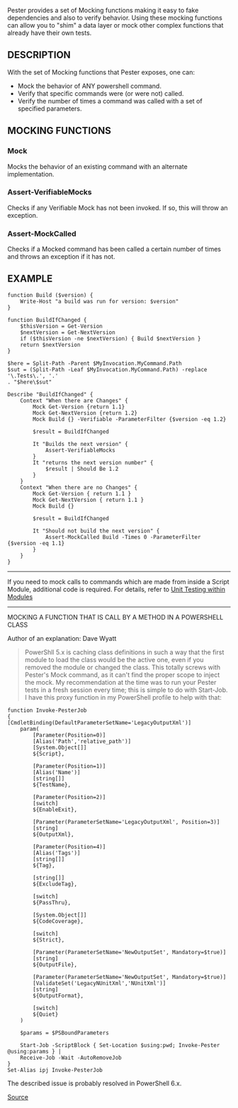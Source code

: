 Pester provides a set of Mocking functions making it easy to fake dependencies 
and also to verify behavior. Using these mocking functions can allow you to 
"shim" a data layer or mock other complex functions that already have their 
own tests.

DESCRIPTION
------------
With the set of Mocking functions that Pester exposes, one can:

* Mock the behavior of ANY powershell command.
* Verify that specific commands were (or were not) called.
* Verify the number of times a command was called with a set of specified parameters.

MOCKING FUNCTIONS
-------------------
### Mock
Mocks the behavior of an existing command with an alternate implementation.

### Assert-VerifiableMocks
Checks if any Verifiable Mock has not been invoked. If so, this will throw an exception.

### Assert-MockCalled
Checks if a Mocked command has been called a certain number of times and throws an exception if it has not.

EXAMPLE
--------

```posh
function Build ($version) {
    Write-Host "a build was run for version: $version"
}

function BuildIfChanged {
	$thisVersion = Get-Version
	$nextVersion = Get-NextVersion
	if ($thisVersion -ne $nextVersion) { Build $nextVersion }
	return $nextVersion
}

$here = Split-Path -Parent $MyInvocation.MyCommand.Path
$sut = (Split-Path -Leaf $MyInvocation.MyCommand.Path) -replace '\.Tests\.', '.'
. "$here\$sut"

Describe "BuildIfChanged" {
    Context "When there are Changes" {
    	Mock Get-Version {return 1.1}
    	Mock Get-NextVersion {return 1.2}
    	Mock Build {} -Verifiable -ParameterFilter {$version -eq 1.2}

    	$result = BuildIfChanged

	    It "Builds the next version" {
	        Assert-VerifiableMocks
	    }
	    It "returns the next version number" {
	        $result | Should Be 1.2
	    }
    }
    Context "When there are no Changes" {
    	Mock Get-Version { return 1.1 }
    	Mock Get-NextVersion { return 1.1 }
    	Mock Build {}

    	$result = BuildIfChanged

	    It "Should not build the next version" {
	        Assert-MockCalled Build -Times 0 -ParameterFilter {$version -eq 1.1}
	    }
    }
}
```

---
If you need to mock calls to commands which are made from inside a Script Module, additional code is required.  For details, refer to [Unit Testing within Modules](https://github.com/pester/Pester/wiki/Unit-Testing-within-Modules)

---

MOCKING A FUNCTION THAT IS CALL BY A METHOD IN A POWERSHELL CLASS

Author of an explanation: Dave Wyatt

> PowerShll 5.x is caching class definitions in such a way that the first module to load the class would be the active one, even if you removed the module or changed the class. This totally screws with Pester's Mock command, as it can't find the proper scope to inject the mock. My recommendation at the time was to run your Pester tests in a fresh session every time; this is simple to do with Start-Job. I have this proxy function in my PowerShell profile to help with that:

```
function Invoke-PesterJob
{
[CmdletBinding(DefaultParameterSetName='LegacyOutputXml')]
    param(
        [Parameter(Position=0)]
        [Alias('Path','relative_path')]
        [System.Object[]]
        ${Script},

        [Parameter(Position=1)]
        [Alias('Name')]
        [string[]]
        ${TestName},

        [Parameter(Position=2)]
        [switch]
        ${EnableExit},

        [Parameter(ParameterSetName='LegacyOutputXml', Position=3)]
        [string]
        ${OutputXml},

        [Parameter(Position=4)]
        [Alias('Tags')]
        [string[]]
        ${Tag},

        [string[]]
        ${ExcludeTag},

        [switch]
        ${PassThru},

        [System.Object[]]
        ${CodeCoverage},

        [switch]
        ${Strict},

        [Parameter(ParameterSetName='NewOutputSet', Mandatory=$true)]
        [string]
        ${OutputFile},

        [Parameter(ParameterSetName='NewOutputSet', Mandatory=$true)]
        [ValidateSet('LegacyNUnitXml','NUnitXml')]
        [string]
        ${OutputFormat},

        [switch]
        ${Quiet}
    )

    $params = $PSBoundParameters

    Start-Job -ScriptBlock { Set-Location $using:pwd; Invoke-Pester @using:params } |
    Receive-Job -Wait -AutoRemoveJob
}
Set-Alias ipj Invoke-PesterJob

```

The described issue is probably resolved in PowerShell 6.x.

[Source](https://github.com/pester/Pester/issues/797#issuecomment-314495326)